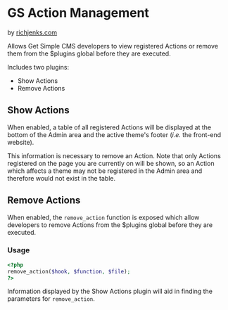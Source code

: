 # GS Action Management

by [richjenks.com](http://richjenks.com)

Allows Get Simple CMS developers to view registered Actions or remove them from the $plugins global before they are executed.

Includes two plugins:

- Show Actions
- Remove Actions

## Show Actions

When enabled, a table of all registered Actions will be displayed at the bottom of the Admin area and the active theme's footer (*i.e.* the front-end website).

This information is necessary to remove an Action. Note that only Actions registered on the page you are currently on will be shown, so an Action which affects a theme may not be registered in the Admin area and therefore would not exist in the table.

## Remove Actions

When enabled, the `remove_action` function is exposed which allow developers to remove Actions from the $plugins global before they are executed.

### Usage

```php
<?php
remove_action($hook, $function, $file);
?>
```

Information displayed by the Show Actions plugin will aid in finding the parameters for `remove_action`.